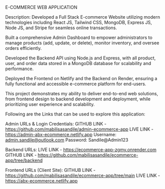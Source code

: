 E-COMMERCE WEB APPLICATION

Description:
Developed a Full Stack E-commerce Website utilizing modern technologies including React JS, Tailwind CSS, MongoDB, Express JS, Node JS, and Stripe for seamless online transactions.

Built a comprehensive Admin Dashboard to empower administrators to manage products (add, update, or delete), monitor inventory, and oversee orders efficiently.

Developed the Backend API using Node.js and Express, with all product, user, and order data stored in a MongoDB database for scalability and performance.

Deployed the Frontend on Netlify and the Backend on Render, ensuring a fully functional and accessible e-commerce platform for end-users.

This project demonstrates my ability to deliver end-to-end web solutions, from frontend design to backend development and deployment, while prioritizing user experience and scalability.

Following are the Links that can be used to explore this application:

Admin URLs & Login Credentials:
GITHUB LINK - https://github.com/mabilisasandile/admin-ecommerce-app
LIVE LINK - https://admin-abx-ecommerce.netlify.app
Username: admin.sandile@outlook.com
Password: Sandile@Admin123

Backend URLs:
LIVE LINK - https://ecommerce-app-zgmy.onrender.com
GITHUB LINK - https://github.com/mabilisasandile/ecommerce-app/tree/backend

Frontend URLs (Client Site):
GITHUB LINK - https://github.com/mabilisasandile/ecommerce-app/tree/main
LIVE LINK - https://abx-ecommerce.netlify.app

